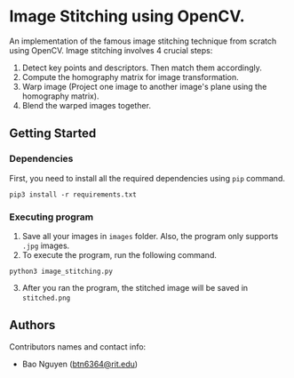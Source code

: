 # Image Stitching using OpenCV. 

An implementation of the famous image stitching technique from scratch using OpenCV. 
Image stitching involves 4 crucial steps: 
1. Detect key points and descriptors. Then match them accordingly. 
2. Compute the homography matrix for image transformation. 
3. Warp image (Project one image to another image's plane using the homography matrix). 
4. Blend the warped images together. 

## Getting Started

### Dependencies
First, you need to install all the required dependencies using ```pip``` command. 
```
pip3 install -r requirements.txt
```

### Executing program
1. Save all your images in ```images``` folder. Also, the program only supports ```.jpg``` images.
2. To execute the program, run the following command. 
```
python3 image_stitching.py
```
3. After you ran the program, the stitched image will be saved in ```stitched.png```

## Authors

Contributors names and contact info:
* Bao Nguyen (btn6364@rit.edu)